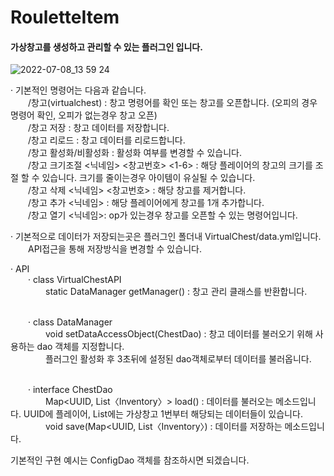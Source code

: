 # RouletteItem 
#### 가상창고를 생성하고 관리할 수 있는 플러그인 입니다.
![2022-07-08_13 59 24](https://user-images.githubusercontent.com/61282478/177920299-124e252a-e93f-405c-90f4-06073dc2d9ad.png)

· 기본적인 명령어는 다음과 같습니다.
<br/>  /창고(virtualchest) : 창고 명령어를 확인 또는 창고를 오픈합니다. (오피의 경우 명령어 확인, 오피가 없는경우 창고 오픈)
<br/>  /창고 저장 : 창고 데이터를 저장합니다.
<br/>  /창고 리로드 : 창고 데이터를 리로드합니다.
<br/>  /창고 활성화/비활성화 : 활성화 여부를 변경할 수 있습니다.
<br/>  /창고 크기조절 <닉네임> <창고번호> <1-6> : 해당 플레이어의 창고의 크기를 조절 할 수 있습니다. 크기를 줄이는경우 아이템이 유실될 수 있습니다.
<br/>  /창고 삭제 <닉네임> <창고번호> : 해당 창고를 제거합니다.
<br/>  /창고 추가 <닉네임> : 해당 플레이어에게 창고를 1개 추가합니다.
<br/>  /창고 열기 <닉네임>: op가 있는경우 창고를 오픈할 수 있는 명령어입니다.


· 기본적으로 데이터가 저장되는곳은 플러그인 폴더내 VirtualChest/data.yml입니다. 
<br/>  API접근을 통해 저장방식을 변경할 수 있습니다.



· API
<br/>  · class VirtualChestAPI
<br/>    static DataManager getManager() : 창고 관리 클래스를 반환합니다. 

<br/>  · class DataManager
<br/>    void setDataAccessObject(ChestDao) : 창고 데이터를 불러오기 위해 사용하는 dao 객체를 지정합니다. 
<br/>    플러그인 활성화 후 3초뒤에 설정된 dao객체로부터 데이터를 불러옵니다.

<br/>  · interface ChestDao
<br/>    Map<UUID, List〈Inventory〉> load() : 데이터를 불러오는 메소드입니다. UUID에 플레이어, List<Inventory>에는 가상창고 1번부터 해당되는 데이터들이 있습니다.
<br/>    void save(Map<UUID, List〈Inventory〉) : 데이터를 저장하는 메소드입니다.

기본적인 구현 예시는 ConfigDao 객체를 참조하시면 되겠습니다.
